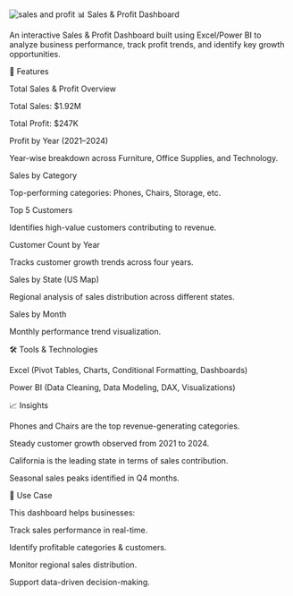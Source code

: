 ![sales and profit](https://github.com/user-attachments/assets/9a241447-3896-4ac6-a04e-6c2e9c3b50a5)
📊 Sales & Profit Dashboard

An interactive Sales & Profit Dashboard built using Excel/Power BI to analyze business performance, track profit trends, and identify key growth opportunities.

🚀 Features

Total Sales & Profit Overview

Total Sales: $1.92M

Total Profit: $247K

Profit by Year (2021–2024)

Year-wise breakdown across Furniture, Office Supplies, and Technology.

Sales by Category

Top-performing categories: Phones, Chairs, Storage, etc.

Top 5 Customers

Identifies high-value customers contributing to revenue.

Customer Count by Year

Tracks customer growth trends across four years.

Sales by State (US Map)

Regional analysis of sales distribution across different states.

Sales by Month

Monthly performance trend visualization.

🛠️ Tools & Technologies

Excel (Pivot Tables, Charts, Conditional Formatting, Dashboards)

Power BI (Data Cleaning, Data Modeling, DAX, Visualizations)

📈 Insights

Phones and Chairs are the top revenue-generating categories.

Steady customer growth observed from 2021 to 2024.

California is the leading state in terms of sales contribution.

Seasonal sales peaks identified in Q4 months.

🔗 Use Case

This dashboard helps businesses:

Track sales performance in real-time.

Identify profitable categories & customers.

Monitor regional sales distribution.

Support data-driven decision-making.


